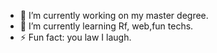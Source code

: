 

- 🔭 I’m currently working on my master degree.
- 🌱 I’m currently learning Rf, web,fun techs.
- ⚡ Fun fact: you law I laugh.

